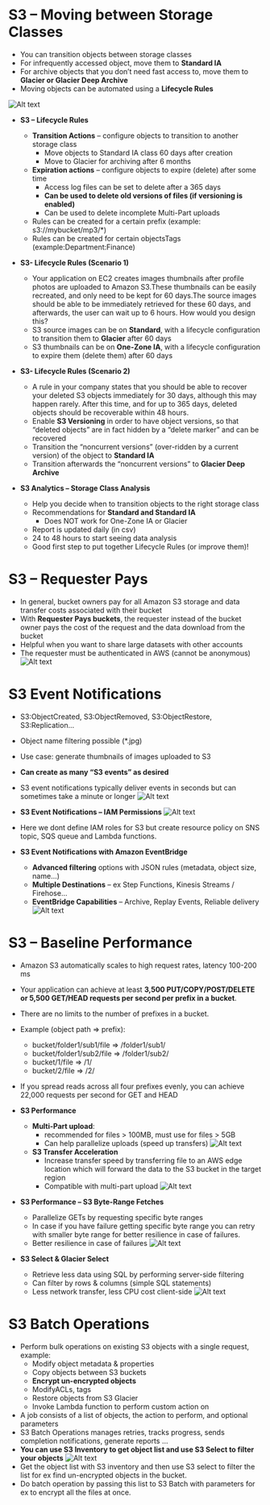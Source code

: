 # S3 – Moving between Storage Classes

- You can transition objects between storage classes
- For infrequently accessed object, move them to **Standard IA**
- For archive objects that you don’t need fast access to, move them to **Glacier or Glacier Deep Archive**
- Moving objects can be automated using a **Lifecycle Rules**

![Alt text](images/MoveStorageClass.png)

- **S3 – Lifecycle Rules**

    - **Transition Actions** – configure objects to transition to another storage class
        - Move objects to Standard IA class 60 days after creation
        - Move to Glacier for archiving after 6 months
    - **Expiration actions** – configure objects to expire (delete) after some time
        - Access log files can be set to delete after a 365 days
        - **Can be used to delete old versions of files (if versioning is enabled)**
        - Can be used to delete incomplete Multi-Part uploads
    - Rules can be created for a certain prefix (example: s3://mybucket/mp3/*)
    - Rules can be created for certain objectsTags (example:Department:Finance)

- **S3- Lifecycle Rules (Scenario 1)**

    - Your application on EC2 creates images thumbnails after profile photos are uploaded to Amazon S3.These thumbnails can be easily recreated, and only need to be kept for 60 days.The source images should be able to be immediately retrieved for these 60 days, and afterwards, the user can wait up to 6 hours. How would you design this?
    - S3 source images can be on **Standard**, with a lifecycle configuration to transition them to **Glacier** after 60 days
    - S3 thumbnails can be on **One-Zone IA**, with a lifecycle configuration to expire them (delete them) after 60 days

- **S3- Lifecycle Rules (Scenario 2)**

    - A rule in your company states that you should be able to recover your deleted S3 objects immediately for 30 days, although this may happen rarely. After this time, and for up to 365 days, deleted objects should be recoverable within 48 hours.
    - Enable **S3 Versioning** in order to have object versions, so that “deleted objects” are in fact hidden by a “delete marker” and can be recovered
    - Transition the “noncurrent versions” (over-ridden by a current version) of the object to **Standard IA**
    - Transition afterwards the “noncurrent versions” to **Glacier Deep Archive**

- **S3 Analytics – Storage Class Analysis**

    - Help you decide when to transition objects to the right storage class
    - Recommendations for **Standard and Standard IA**
        - Does NOT work for One-Zone IA or Glacier
    - Report is updated daily (in csv)
    - 24 to 48 hours to start seeing data analysis
    - Good first step to put together Lifecycle Rules (or improve them)!

# S3 – Requester Pays

- In general, bucket owners pay for all Amazon S3 storage and data transfer costs associated with their bucket
- With **Requester Pays buckets**, the requester instead of the bucket owner pays the cost of the request and the data download from the bucket
- Helpful when you want to share large datasets with other accounts
- The requester must be authenticated in AWS (cannot be anonymous)
![Alt text](images/RequestorPays.png)

# S3 Event Notifications

- S3:ObjectCreated, S3:ObjectRemoved, S3:ObjectRestore, S3:Replication...
- Object name filtering possible (*.jpg)
- Use case: generate thumbnails of images uploaded to S3
- **Can create as many “S3 events” as desired**
- S3 event notifications typically deliver events in seconds but can sometimes take a minute or longer
![Alt text](images/S3Event.png)

- **S3 Event Notifications – IAM Permissions**
![Alt text](images/S3EventIAM.png)
- Here we dont define IAM roles for S3 but create resource policy on SNS topic, SQS queue and Lambda functions. 

- **S3 Event Notifications with Amazon EventBridge**

    - **Advanced filtering** options with JSON rules (metadata, object size, name...)
    - **Multiple Destinations** – ex Step Functions, Kinesis Streams / Firehose...
    - **EventBridge Capabilities** – Archive, Replay Events, Reliable delivery
    ![Alt text](images/S3EventBridge.png)

# S3 – Baseline Performance

- Amazon S3 automatically scales to high request rates, latency 100-200 ms
- Your application can achieve at least **3,500 PUT/COPY/POST/DELETE or 5,500 GET/HEAD requests per second per prefix in a bucket**.
- There are no limits to the number of prefixes in a bucket.
- Example (object path => prefix):
    - bucket/folder1/sub1/file => /folder1/sub1/
    - bucket/folder1/sub2/file => /folder1/sub2/
    - bucket/1/file => /1/
    - bucket/2/file => /2/
- If you spread reads across all four prefixes evenly, you can achieve 22,000 requests per second for GET and HEAD

- **S3 Performance**

    - **Multi-Part upload**:
        - recommended for files > 100MB, must use for files > 5GB
        - Can help parallelize uploads (speed up transfers)
    ![Alt text](images/S3MultiPart.png)
    - **S3 Transfer Acceleration**
        - Increase transfer speed by transferring file to an AWS edge location which will forward the data to the S3 bucket in the target region
        - Compatible with multi-part upload
    ![Alt text](images/S3TransferAccelerate.png)

- **S3 Performance – S3 Byte-Range Fetches**

    - Parallelize GETs by requesting specific byte ranges
    - In case if you have failure getting specific byte range you can retry with smaller byte range for better resilience in case of failures.
    - Better resilience in case of failures
    ![Alt text](images/ByteRangeFetch.png)

- **S3 Select & Glacier Select**

    - Retrieve less data using SQL by performing server-side filtering
    - Can filter by rows & columns (simple SQL statements)
    - Less network transfer, less CPU cost client-side
    ![Alt text](images/S3Select.png)

# S3 Batch Operations

- Perform bulk operations on existing S3 objects with a single request, example:
    - Modify object metadata & properties
    - Copy objects between S3 buckets
    - **Encrypt un-encrypted objects**
    - ModifyACLs, tags
    - Restore objects from S3 Glacier
    - Invoke Lambda function to perform custom action on
- A job consists of a list of objects, the action to perform, and optional parameters
- S3 Batch Operations manages retries, tracks progress, sends completion notifications, generate reports ...
- **You can use S3 Inventory to get object list and use S3 Select to filter your objects**
![Alt text](images/S3Batch.png)
- Get the object list with S3 inventory and then use S3 select to filter the list for ex find un-encrypted objects in the bucket.
- Do batch operation by passing this list to S3 Batch with parameters for ex to encrypt all the files at once.